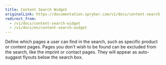```yaml
---
title: Content Search Widget
originalLink: https://documentation.spryker.com/v1/docs/content-search-widget
redirect_from:
  - /v1/docs/content-search-widget
  - /v1/docs/en/content-search-widget
---
```


Define which pages a user can find in the search, such as specific product or content pages. Pages you don't wish to be found can be excluded from the search, like the imprint or contact pages. They will appear as auto-suggest flyouts below the search box.

